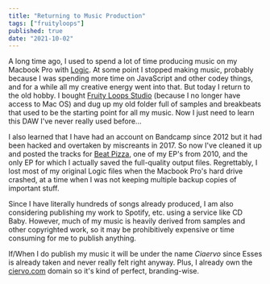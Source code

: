 ```yaml
---
title: "Returning to Music Production"
tags: ["fruityloops"]
published: true
date: "2021-10-02"
---
```


A long time ago, I used to spend a lot of time producing music on my Macbook Pro with [Logic](https://www.apple.com/logic-pro/). At some point I stopped making music, probably because I was spending more time on JavaScript and other codey things, and for a while all my creative energy went into that. But today I return to the old hobby. I bought [Fruity Loops Studio](https://www.image-line.com/) (because I no longer have access to Mac OS) and dug up my old folder full of samples and breakbeats that used to be the starting point for all my music. Now I just need to learn this DAW I've never really used before...

I also learned that I have had an account on Bandcamp since 2012 but it had been hacked and overtaken by miscreants in 2017. So now I've cleaned it up and posted the tracks for [Beat Pizza](https://ciaervo.bandcamp.com/), one of my EP's from 2010, and the only EP for which I actually saved the full-quality output files. Regrettably, I lost most of my original Logic files when the Macbook Pro's hard drive crashed, at a time when I was not keeping multiple backup copies of important stuff. 

Since I have literally hundreds of songs already produced, I am also considering publishing my work to Spotify, etc. using a service like CD Baby. However, much of my music is heavily derived from samples and other copyrighted work, so it may be prohibitively expensive or time consuming for me to publish anything. 

If/When I do publish my music it will be under the name *Ciaervo* since Esses is already taken and never really felt right anyway. Plus, I already own the [ciervo.com](https://ciaervo.com) domain so it's kind of perfect, branding-wise. 

